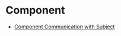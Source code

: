# Component
    
   * [Component Communication with Subject](component/component-communication-with-subject.md)
